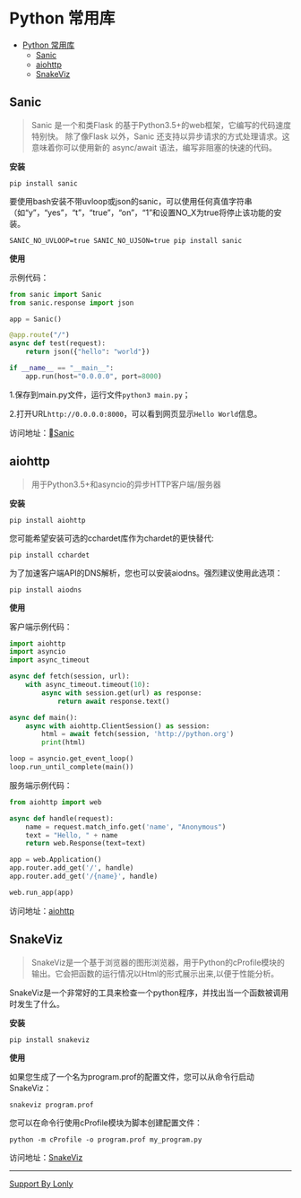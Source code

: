 # Python 常用库

<!-- TOC -->

- [Python 常用库](#python-常用库)
    - [Sanic](#sanic)
    - [aiohttp](#aiohttp)
    - [SnakeViz](#snakeviz)

<!-- /TOC -->

## Sanic

> Sanic 是一个和类Flask 的基于Python3.5+的web框架，它编写的代码速度特别快。
除了像Flask 以外，Sanic 还支持以异步请求的方式处理请求。这意味着你可以使用新的 async/await 语法，编写非阻塞的快速的代码。

**安装**

```
pip install sanic
```

要使用bash安装不带uvloop或json的sanic，可以使用任何真值字符串（如“y”，“yes”，“t”，“true”，“on”，“1”和设置NO_X为true将停止该功能的安装。

```
SANIC_NO_UVLOOP=true SANIC_NO_UJSON=true pip install sanic
```

**使用**

示例代码：
```python
from sanic import Sanic
from sanic.response import json

app = Sanic()

@app.route("/")
async def test(request):
    return json({"hello": "world"})

if __name__ == "__main__":
    app.run(host="0.0.0.0", port=8000)
```

1.保存到main.py文件，运行文件`python3 main.py`；

2.打开URL`http://0.0.0.0:8000`，可以看到网页显示`Hello World`信息。

访问地址：[Sanic](https://github.com/channelcat/sanic)

## aiohttp

> 用于Python3.5+和asyncio的异步HTTP客户端/服务器

**安装**

```
pip install aiohttp
```

您可能希望安装可选的cchardet库作为chardet的更快替代:

```
pip install cchardet
```

为了加速客户端API的DNS解析，您也可以安装aiodns。强烈建议使用此选项：

```
pip install aiodns
```

**使用**

客户端示例代码：
```python
import aiohttp
import asyncio
import async_timeout

async def fetch(session, url):
    with async_timeout.timeout(10):
        async with session.get(url) as response:
            return await response.text()

async def main():
    async with aiohttp.ClientSession() as session:
        html = await fetch(session, 'http://python.org')
        print(html)

loop = asyncio.get_event_loop()
loop.run_until_complete(main())
```

服务端示例代码：
```python
from aiohttp import web

async def handle(request):
    name = request.match_info.get('name', "Anonymous")
    text = "Hello, " + name
    return web.Response(text=text)

app = web.Application()
app.router.add_get('/', handle)
app.router.add_get('/{name}', handle)

web.run_app(app)
```

访问地址：[aiohttp](https://github.com/aio-libs/aiohttp/)

## SnakeViz

> SnakeViz是一个基于浏览器的图形浏览器，用于Python的cProfile模块的输出。它会把函数的运行情况以Html的形式展示出来,以便于性能分析。

SnakeViz是一个非常好的工具来检查一个python程序，并找出当一个函数被调用时发生了什么。

**安装**

```
pip install snakeviz
```

**使用**

如果您生成了一个名为program.prof的配置文件，您可以从命令行启动SnakeViz：

```
snakeviz program.prof
```

您可以在命令行使用cProfile模块为脚本创建配置文件：

```
python -m cProfile -o program.prof my_program.py
```

访问地址：[SnakeViz](https://jiffyclub.github.io/snakeviz/)

___
[Support By Lonly](mailto:lonly197@gmail.com)